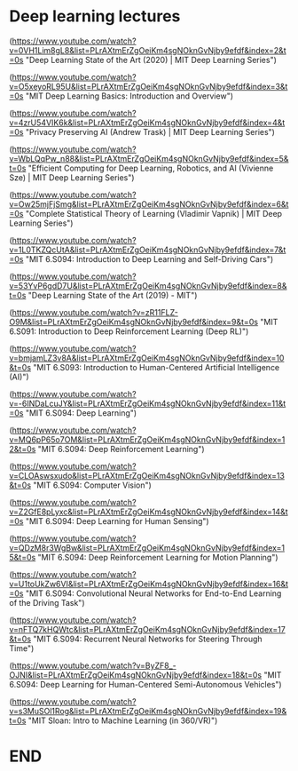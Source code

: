 # Deep learning lectures
(https://www.youtube.com/watch?v=0VH1Lim8gL8&list=PLrAXtmErZgOeiKm4sgNOknGvNjby9efdf&index=2&t=0s "Deep Learning State of the Art (2020) | MIT Deep Learning Series")
(https://www.youtube.com/watch?v=O5xeyoRL95U&list=PLrAXtmErZgOeiKm4sgNOknGvNjby9efdf&index=3&t=0s "MIT Deep Learning Basics: Introduction and Overview")
(https://www.youtube.com/watch?v=4zrU54VIK6k&list=PLrAXtmErZgOeiKm4sgNOknGvNjby9efdf&index=4&t=0s "Privacy Preserving AI (Andrew Trask) | MIT Deep Learning Series")
(https://www.youtube.com/watch?v=WbLQqPw_n88&list=PLrAXtmErZgOeiKm4sgNOknGvNjby9efdf&index=5&t=0s "Efficient Computing for Deep Learning, Robotics, and AI (Vivienne Sze) | MIT Deep Learning Series")
(https://www.youtube.com/watch?v=Ow25mjFjSmg&list=PLrAXtmErZgOeiKm4sgNOknGvNjby9efdf&index=6&t=0s "Complete Statistical Theory of Learning (Vladimir Vapnik) | MIT Deep Learning Series")
(https://www.youtube.com/watch?v=1L0TKZQcUtA&list=PLrAXtmErZgOeiKm4sgNOknGvNjby9efdf&index=7&t=0s "MIT 6.S094: Introduction to Deep Learning and Self-Driving Cars")
(https://www.youtube.com/watch?v=53YvP6gdD7U&list=PLrAXtmErZgOeiKm4sgNOknGvNjby9efdf&index=8&t=0s "Deep Learning State of the Art (2019) - MIT")
(https://www.youtube.com/watch?v=zR11FLZ-O9M&list=PLrAXtmErZgOeiKm4sgNOknGvNjby9efdf&index=9&t=0s "MIT 6.S091: Introduction to Deep Reinforcement Learning (Deep RL)")
(https://www.youtube.com/watch?v=bmjamLZ3v8A&list=PLrAXtmErZgOeiKm4sgNOknGvNjby9efdf&index=10&t=0s "MIT 6.S093: Introduction to Human-Centered Artificial Intelligence (AI)")
(https://www.youtube.com/watch?v=-6INDaLcuJY&list=PLrAXtmErZgOeiKm4sgNOknGvNjby9efdf&index=11&t=0s "MIT 6.S094: Deep Learning")
(https://www.youtube.com/watch?v=MQ6pP65o7OM&list=PLrAXtmErZgOeiKm4sgNOknGvNjby9efdf&index=12&t=0s "MIT 6.S094: Deep Reinforcement Learning")
(https://www.youtube.com/watch?v=CLOAswsxudo&list=PLrAXtmErZgOeiKm4sgNOknGvNjby9efdf&index=13&t=0s "MIT 6.S094: Computer Vision")
(https://www.youtube.com/watch?v=Z2GfE8pLyxc&list=PLrAXtmErZgOeiKm4sgNOknGvNjby9efdf&index=14&t=0s "MIT 6.S094: Deep Learning for Human Sensing")
(https://www.youtube.com/watch?v=QDzM8r3WgBw&list=PLrAXtmErZgOeiKm4sgNOknGvNjby9efdf&index=15&t=0s "MIT 6.S094: Deep Reinforcement Learning for Motion Planning")
(https://www.youtube.com/watch?v=U1toUkZw6VI&list=PLrAXtmErZgOeiKm4sgNOknGvNjby9efdf&index=16&t=0s "MIT 6.S094: Convolutional Neural Networks for End-to-End Learning of the Driving Task")
(https://www.youtube.com/watch?v=nFTQ7kHQWtc&list=PLrAXtmErZgOeiKm4sgNOknGvNjby9efdf&index=17&t=0s "MIT 6.S094: Recurrent Neural Networks for Steering Through Time")
(https://www.youtube.com/watch?v=ByZF8_-OJNI&list=PLrAXtmErZgOeiKm4sgNOknGvNjby9efdf&index=18&t=0s "MIT 6.S094: Deep Learning for Human-Centered Semi-Autonomous Vehicles")
(https://www.youtube.com/watch?v=s3MuSOl1Rog&list=PLrAXtmErZgOeiKm4sgNOknGvNjby9efdf&index=19&t=0s "MIT Sloan: Intro to Machine Learning (in 360/VR)")
# END
